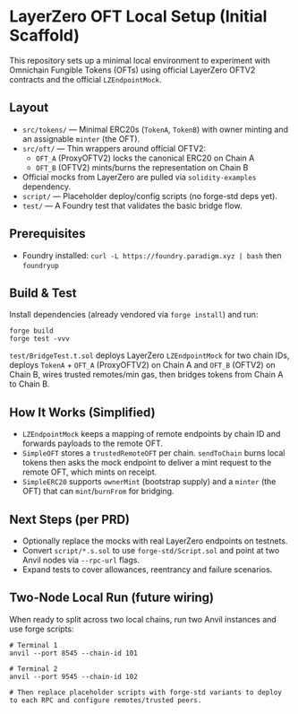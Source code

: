 # LayerZero OFT Local Setup (Initial Scaffold)

This repository sets up a minimal local environment to experiment with Omnichain Fungible Tokens (OFTs) using official LayerZero OFTV2 contracts and the official `LZEndpointMock`.

## Layout

- `src/tokens/` — Minimal ERC20s (`TokenA`, `TokenB`) with owner minting and an assignable `minter` (the OFT).
- `src/oft/` — Thin wrappers around official OFTV2:
  - `OFT_A` (ProxyOFTV2) locks the canonical ERC20 on Chain A
  - `OFT_B` (OFTV2) mints/burns the representation on Chain B
- Official mocks from LayerZero are pulled via `solidity-examples` dependency.
- `script/` — Placeholder deploy/config scripts (no forge-std deps yet).
- `test/` — A Foundry test that validates the basic bridge flow.

## Prerequisites

- Foundry installed: `curl -L https://foundry.paradigm.xyz | bash` then `foundryup`

## Build & Test

Install dependencies (already vendored via `forge install`) and run:

```
forge build
forge test -vvv
```

`test/BridgeTest.t.sol` deploys LayerZero `LZEndpointMock` for two chain IDs, deploys `TokenA` + `OFT_A` (ProxyOFTV2) on Chain A and `OFT_B` (OFTV2) on Chain B, wires trusted remotes/min gas, then bridges tokens from Chain A to Chain B.

## How It Works (Simplified)

- `LZEndpointMock` keeps a mapping of remote endpoints by chain ID and forwards payloads to the remote OFT.
- `SimpleOFT` stores a `trustedRemoteOFT` per chain. `sendToChain` burns local tokens then asks the mock endpoint to deliver a mint request to the remote OFT, which mints on receipt.
- `SimpleERC20` supports `ownerMint` (bootstrap supply) and a `minter` (the OFT) that can `mint`/`burnFrom` for bridging.

## Next Steps (per PRD)

- Optionally replace the mocks with real LayerZero endpoints on testnets.
- Convert `script/*.s.sol` to use `forge-std/Script.sol` and point at two Anvil nodes via `--rpc-url` flags.
- Expand tests to cover allowances, reentrancy and failure scenarios.

## Two-Node Local Run (future wiring)

When ready to split across two local chains, run two Anvil instances and use forge scripts:

```
# Terminal 1
anvil --port 8545 --chain-id 101

# Terminal 2
anvil --port 9545 --chain-id 102

# Then replace placeholder scripts with forge-std variants to deploy to each RPC and configure remotes/trusted peers.
```
